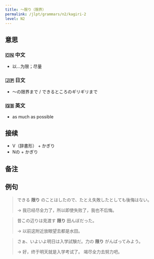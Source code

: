 ```yaml
---
title: 〜限り（限界）
permalink: /jlpt/grammars/n2/kagiri-2
level: N2
---
```


## 意思

### 🇨🇳 中文

- 以…为限；尽量

### 🇯🇵 日文

- 〜の限界まで / できるところのギリギリまで

### 🇬🇧 英文

- as much as possible

## 接续

- V（辞書形） + かぎり
- Nの + かぎり

## 备注


## 例句

> できる **限り** のことはしたので、たとえ失敗したとしても後悔はない。
>
> → 我已经尽全力了，所以即使失败了，我也不后悔。

> 昔この辺りは見渡す **限り** 田んぼだった。
>
> → 以前这附近放眼望去都是水田。

> さぁ、いよいよ明日は入学試験だ。力の **限り** がんばってみよう。
>
> → 好，终于明天就是入学考试了。 竭尽全力去努力吧。

